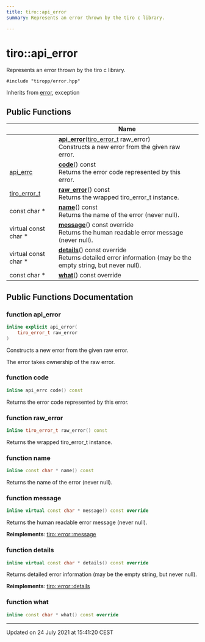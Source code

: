 ```yaml
---
title: tiro::api_error
summary: Represents an error thrown by the tiro c library. 

---
```


# tiro::api_error



Represents an error thrown by the tiro c library. 


`#include "tiropp/error.hpp"`

Inherits from [error](/docs/api/classes/classtiro_1_1error), exception

## Public Functions

|                | Name           |
| -------------- | -------------- |
| | **[api_error](/docs/api/classes/classtiro_1_1api__error#function-api_error)**([tiro_error_t](/docs/api/files/def_8h#typedef-tiro_error_t) raw_error)<br>Constructs a new error from the given raw error.  |
| [api_errc](/docs/api/namespaces/namespacetiro#enum-api_errc) | **[code](/docs/api/classes/classtiro_1_1api__error#function-code)**() const<br>Returns the error code represented by this error.  |
| [tiro_error_t](/docs/api/files/def_8h#typedef-tiro_error_t) | **[raw_error](/docs/api/classes/classtiro_1_1api__error#function-raw_error)**() const<br>Returns the wrapped tiro_error_t instance.  |
| const char * | **[name](/docs/api/classes/classtiro_1_1api__error#function-name)**() const<br>Returns the name of the error (never null).  |
| virtual const char * | **[message](/docs/api/classes/classtiro_1_1api__error#function-message)**() const override<br>Returns the human readable error message (never null).  |
| virtual const char * | **[details](/docs/api/classes/classtiro_1_1api__error#function-details)**() const override<br>Returns detailed error information (may be the empty string, but never null).  |
| const char * | **[what](/docs/api/classes/classtiro_1_1api__error#function-what)**() const override |

## Public Functions Documentation

### function api_error

```cpp
inline explicit api_error(
    tiro_error_t raw_error
)
```

Constructs a new error from the given raw error. 

The error takes ownership of the raw error. 


### function code

```cpp
inline api_errc code() const
```

Returns the error code represented by this error. 

### function raw_error

```cpp
inline tiro_error_t raw_error() const
```

Returns the wrapped tiro_error_t instance. 

### function name

```cpp
inline const char * name() const
```

Returns the name of the error (never null). 

### function message

```cpp
inline virtual const char * message() const override
```

Returns the human readable error message (never null). 

**Reimplements**: [tiro::error::message](/docs/api/classes/classtiro_1_1error#function-message)


### function details

```cpp
inline virtual const char * details() const override
```

Returns detailed error information (may be the empty string, but never null). 

**Reimplements**: [tiro::error::details](/docs/api/classes/classtiro_1_1error#function-details)


### function what

```cpp
inline const char * what() const override
```


-------------------------------

Updated on 24 July 2021 at 15:41:20 CEST